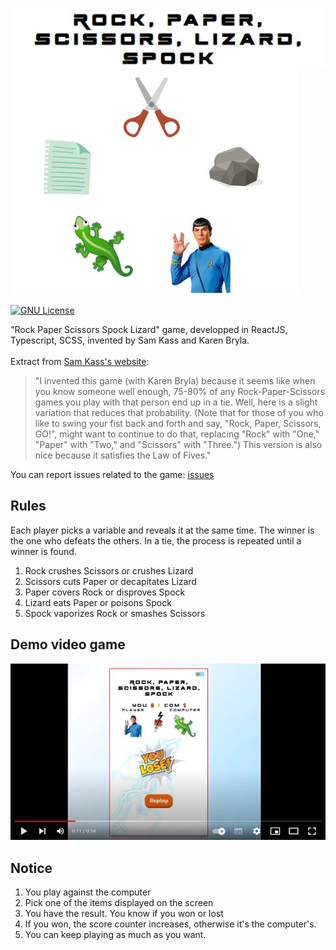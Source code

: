 ![image](./img/title.jpg)
![image](./img/game.jpg)

[![GNU License](https://img.shields.io/badge/license-GNU-blue.svg?style=style=flat-square)](https://www.gnu.org/licenses/gpl-3.0.html)

"Rock Paper Scissors Spock Lizard" game, developped in ReactJS, Typescript, SCSS, invented by Sam Kass and Karen Bryla.<br /><br />
Extract from [Sam Kass's website](http://www.samkass.com/theories/RPSSL.html): <br />
> "I invented this game (with Karen Bryla) because it seems like when you know someone well enough, 75-80% of any Rock-Paper-Scissors games you play with that person end up in a tie. Well, here is a slight variation that reduces that probability. (Note that for those of you who like to swing your fist back and forth and say, "Rock, Paper, Scissors, GO!", might want to continue to do that, replacing "Rock" with "One," "Paper" with "Two," and "Scissors" with "Three.") This version is also nice because it satisfies the Law of Fives."<br />

You can report issues related to the game: [issues](https://github.com/delphinbock/spock/issues)<br />

## Rules
Each player picks a variable and reveals it at the same time. The winner is the one who defeats the others. In a tie, the process is repeated until a winner is found.<br />
1. Rock crushes Scissors or crushes Lizard<br />
2. Scissors cuts Paper or decapitates Lizard<br />
3. Paper covers Rock or disproves Spock<br />
4. Lizard eats Paper or poisons Spock<br />
5. Spock vaporizes Rock or smashes Scissors<br />

## Demo video game
[![Demo video](./youtube.jpg)](https://youtu.be/hmlQ4bMnuzY)

## Notice
1. You play against the computer<br />
2. Pick one of the items displayed on the screen<br />
3. You have the result. You know if you won or lost<br />
4. If you won, the score counter increases, otherwise it's the computer's.<br />
5. You can keep playing as much as you want.<br />